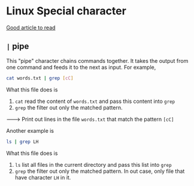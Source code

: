 # Linux Special character

[Good article to read](https://www.howtogeek.com/439199/15-special-characters-you-need-to-know-for-bash/)

## `|` pipe

This "pipe" character chains commands together. It takes the output from one command and feeds it to the next as input. For example,

```bash
cat words.txt | grep [cC]
```

What this file does is

1. `cat` read the content of `words.txt` and pass this content into `grep`
2. `grep` the filter out only the matched pattern.

---> Print out lines in the file `words.txt` that match the pattern `[cC]`

Another example is

```bash
ls | grep LH
```

What this file does is

1. `ls` list all files in the current directory and pass this list into `grep`
2. `grep` the filter out only the matched pattern. In out case, only file that have character `LH` in it.
